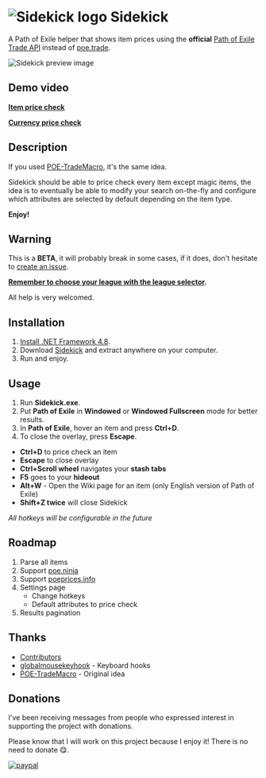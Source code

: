 # ![Sidekick logo](https://i.imgur.com/1B5jR3D.png) Sidekick

A Path of Exile helper that shows item prices using the **official** [Path of Exile Trade API](https://www.pathofexile.com/trade) instead of [poe.trade](http://poe.trade).

![Sidekick preview image](https://i.imgur.com/KWaasdg.png)

## Demo video
**[Item price check](https://streamable.com/raz6q)**

**[Currency price check](https://streamable.com/y0x6k)**

## Description

If you used [POE-TradeMacro](https://github.com/PoE-TradeMacro/POE-TradeMacro), it's the same idea.

Sidekick should be able to price check every item except magic items, the idea is to eventually be able to modify your search on-the-fly and configure which attributes are selected by default depending on the item type.

**Enjoy!**

## Warning
This is a **BETA**, it will probably break in some cases, if it does, don't hesitate to [create an issue](https://github.com/domialex/Sidekick/issues).

**[Remember to choose your league with the league selector](https://i.imgur.com/7uFb7NF.png).**

All help is very welcomed.

## Installation
1. [Install .NET Framework 4.8](http://go.microsoft.com/fwlink/?LinkId=2085155).
2. Download [Sidekick](https://github.com/domialex/Sidekick/releases/download/v0.3.0-beta/Sidekick.v0.3.0.Beta.zip) and extract anywhere on your computer.
3. Run and enjoy.

## Usage
1. Run **Sidekick.exe**.
2. Put **Path of Exile** in **Windowed** or **Windowed Fullscreen** mode for better results.
3. In **Path of Exile**, hover an item and press **Ctrl+D**.
4. To close the overlay, press **Escape**.

- **Ctrl+D** to price check an item
- **Escape** to close overlay
- **Ctrl+Scroll wheel** navigates your **stash tabs**
- **F5** goes to your **hideout**
- **Alt+W** - Open the Wiki page for an item (only English version of Path of Exile)
- **Shift+Z twice** will close Sidekick

*All hotkeys will be configurable in the future*

## Roadmap
1. Parse all items
2. Support [poe.ninja](https://poe.ninja)
3. Support [poeprices.info](https://www.poeprices.info)
4. Settings page
   - Change hotkeys
   - Default attributes to price check
5. Results pagination

## Thanks
- [Contributors](https://github.com/domialex/Sidekick/graphs/contributors)
- [globalmousekeyhook](https://github.com/gmamaladze/globalmousekeyhook) - Keyboard hooks
- [POE-TradeMacro](https://github.com/PoE-TradeMacro/POE-TradeMacro) - Original idea

## Donations
I've been receiving messages from people who expressed interest in supporting the project with donations.

Please know that I will work on this project because I enjoy it! There is no need to donate 😋.

[![paypal](https://www.paypalobjects.com/en_US/i/btn/btn_donateCC_LG.gif)](https://www.paypal.me/domialex)
